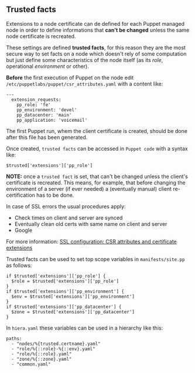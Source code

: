 ## Trusted facts

Extensions to a node certificate can de defined for each Puppet managed node in order to define informations that **can't be changed** unless the same node certificate is recreated.

These settings are defined **trusted facts**, for this reason they are the most secure way to set facts on a node which doesn't rely of some computation but just define some characteristics of the node itself (as its *role*, operational *environment* or other).

**Before** the first execution of Puppet on the node edit `/etc/puppetlabs/puppet/csr_attributes.yaml` with a content like:

    ---
      extension_requests:
        pp_role: 'fe'
        pp_environment: 'devel'
        pp_datacenter: 'main'
        pp_application: 'voicemail'

The first Puppet run, whem the client certificate is created, should be done after this file has been generated.

Once created, `trusted facts` can be accessed in `Puppet code` with a syntax like:

    $trusted['extensions']['pp_role']

**NOTE:** once a `trusted fact` is set, that can't be changed unless the client's certificate is recreated. This means, for example, that before changing the environment of a server (if ever needed) a (eventually manual) client re-certification has to be done.

In case of SSL errors the usual procedures apply:

  - Check times on client and server are synced
  - Eventually clean old certs with same name on client and server
  - Google

For more information: [SSL configuration: CSR attributes and certificate extensions](https://docs.puppet.com/puppet/latest/reference/ssl_attributes_extensions.html)

Trusted facts can be used to set top scope variables in `manifests/site.pp` as follows:

    if $trusted['extensions']['pp_role'] {
      $role = $trusted['extensions']['pp_role']
    }
    if $trusted['extensions']['pp_environment'] {
      $env = $trusted['extensions']['pp_environment']
    }
    if $trusted['extensions']['pp_datacenter'] {
      $zone = $trusted['extensions']['pp_datacenter']
    }

In `hiera.yaml` these variables can be used in a hierarchy like this:

    paths:
      - "nodes/%{trusted.certname}.yaml"
      - "role/%{::role}-%{::env}.yaml"
      - "role/%{::role}.yaml"
      - "zone/%{::zone}.yaml"
      - "common.yaml"
